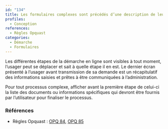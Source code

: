 ```yaml
---
id: "134"
title: Les formulaires complexes sont précédés d’une description de leurs étapes.
profiles:
  - Conception
references:
  - Règles Opquast
categories:
  - Démarche
  - Formulaires
---
```


Les différentes étapes de la démarche en ligne sont visibles à tout moment, l’usager peut se déplacer et sait à quelle étape il en est. Le dernier écran présenté à l’usager avant transmission de sa demande est un récapitulatif des informations saisies et prêtes à être communiquées à l’administration.

Pour tout processus complexe, afficher avant la première étape de celui-ci la liste des documents ou informations spécifiques qui devront être fournis par l’utilisateur pour finaliser le processus.

### Références

* Règles Opquast : [OPQ 84](https://checklists.opquast.com/fr/assurance-qualite-web/lutilisateur-est-averti-au-debut-dun-processus-complexe-de-la-nature-des-donnees-exigees), [OPQ 85](https://checklists.opquast.com/fr/assurance-qualite-web/les-processus-complexes-sont-accompagnes-de-la-liste-de-leurs-etapes)
